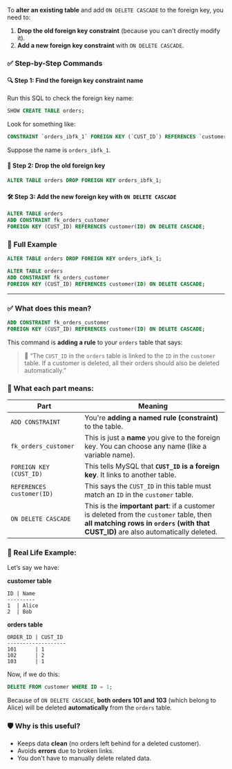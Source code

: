 To **alter an existing table** and add `ON DELETE CASCADE` to the foreign key, you need to:

1. **Drop the old foreign key constraint** (because you can't directly modify it).
2. **Add a new foreign key constraint** with `ON DELETE CASCADE`.

### ✅ Step-by-Step Commands

#### 🔍 Step 1: Find the foreign key constraint name

Run this SQL to check the foreign key name:

```sql
SHOW CREATE TABLE orders;
```

Look for something like:

```sql
CONSTRAINT `orders_ibfk_1` FOREIGN KEY (`CUST_ID`) REFERENCES `customer` (`ID`)
```

Suppose the name is `orders_ibfk_1`.

#### 🔧 Step 2: Drop the old foreign key

```sql
ALTER TABLE orders DROP FOREIGN KEY orders_ibfk_1;
```

#### 🛠 Step 3: Add the new foreign key with `ON DELETE CASCADE`

```sql
ALTER TABLE orders
ADD CONSTRAINT fk_orders_customer
FOREIGN KEY (CUST_ID) REFERENCES customer(ID) ON DELETE CASCADE;
```

### 🔄 Full Example

```sql
ALTER TABLE orders DROP FOREIGN KEY orders_ibfk_1;

ALTER TABLE orders
ADD CONSTRAINT fk_orders_customer
FOREIGN KEY (CUST_ID) REFERENCES customer(ID) ON DELETE CASCADE;
```


---

### ✅ What does this mean?

```sql
ADD CONSTRAINT fk_orders_customer
FOREIGN KEY (CUST_ID) REFERENCES customer(ID) ON DELETE CASCADE;
```

This command is **adding a rule** to your `orders` table that says:

> 🔗 “The `CUST_ID` in the `orders` table is linked to the `ID` in the `customer` table. If a customer is deleted, all their orders should also be deleted automatically.”

### 🧠 What each part means:

| Part                      | Meaning                                                                                                                                                                         |
| ------------------------- | ------------------------------------------------------------------------------------------------------------------------------------------------------------------------------- |
| `ADD CONSTRAINT`          | You're **adding a named rule (constraint)** to the table.                                                                                                                       |
| `fk_orders_customer`      | This is just a **name** you give to the foreign key. You can choose any name (like a variable name).                                                                            |
| `FOREIGN KEY (CUST_ID)`   | This tells MySQL that **`CUST_ID` is a foreign key**. It links to another table.                                                                                                |
| `REFERENCES customer(ID)` | This says the `CUST_ID` in this table must match an `ID` in the `customer` table.                                                                                               |
| `ON DELETE CASCADE`       | This is the **important part**: if a customer is deleted from the `customer` table, then **all matching rows in `orders` (with that CUST\_ID)** are also automatically deleted. |

### 🧪 Real Life Example:

Let’s say we have:

**customer table**

```
ID | Name
---------
1  | Alice
2  | Bob
```

**orders table**

```
ORDER_ID | CUST_ID
-------------------
101      | 1
102      | 2
103      | 1
```

Now, if we do this:

```sql
DELETE FROM customer WHERE ID = 1;
```

Because of `ON DELETE CASCADE`, **both orders 101 and 103** (which belong to Alice) will be deleted **automatically** from the `orders` table.

### 🛡 Why is this useful?

* Keeps data **clean** (no orders left behind for a deleted customer).
* Avoids **errors** due to broken links.
* You don't have to manually delete related data.